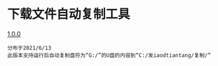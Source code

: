 # 下载文件自动复制工具
   
<a href="http://niaodtiantang.github.io/download/文件自动复制工具1.0.0">1.0.0</a>
```
分布于2021/6/13
此版本支持运行后自动复制盘符为“G:/”的U盘的内容到“C:/发iaodtiantang/复制/”
```
